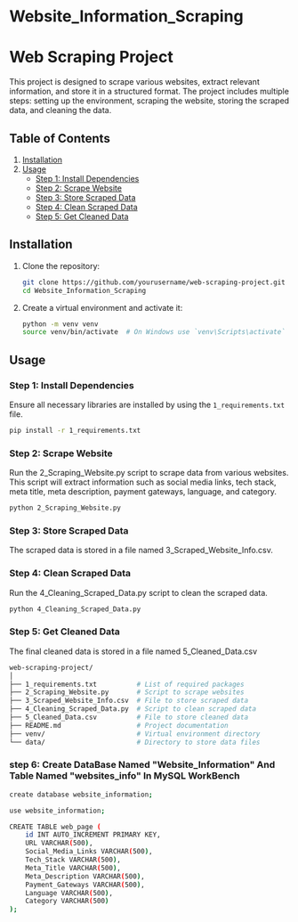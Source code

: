 # Website_Information_Scraping

# Web Scraping Project

This project is designed to scrape various websites, extract relevant information, and store it in a structured format. The project includes multiple steps: setting up the environment, scraping the website, storing the scraped data, and cleaning the data.

## Table of Contents
1. [Installation](#installation)
2. [Usage](#usage)
    - [Step 1: Install Dependencies](#step-1-install-dependencies)
    - [Step 2: Scrape Website](#step-2-scrape-website)
    - [Step 3: Store Scraped Data](#step-3-store-scraped-data)
    - [Step 4: Clean Scraped Data](#step-4-clean-scraped-data)
    - [Step 5: Get Cleaned Data](#step-5-get-cleaned-data)

## Installation

1. Clone the repository:

    ```sh
    git clone https://github.com/yourusername/web-scraping-project.git
    cd Website_Information_Scraping
    ```

2. Create a virtual environment and activate it:

    ```sh
    python -m venv venv
    source venv/bin/activate  # On Windows use `venv\Scripts\activate`
    ```

## Usage

### Step 1: Install Dependencies

Ensure all necessary libraries are installed by using the `1_requirements.txt` file.

```sh
pip install -r 1_requirements.txt
```

### Step 2: Scrape Website
Run the 2_Scraping_Website.py script to scrape data from various websites. This script will extract information such as social media links, tech stack, meta title, meta description, payment gateways, language, and category.

```sh
python 2_Scraping_Website.py
```

### Step 3: Store Scraped Data
The scraped data is stored in a file named 3_Scraped_Website_Info.csv.

### Step 4: Clean Scraped Data
Run the 4_Cleaning_Scraped_Data.py script to clean the scraped data.
```sh
python 4_Cleaning_Scraped_Data.py
```

### Step 5: Get Cleaned Data
The final cleaned data is stored in a file named 5_Cleaned_Data.csv

```sh
web-scraping-project/
│
├── 1_requirements.txt          # List of required packages
├── 2_Scraping_Website.py       # Script to scrape websites
├── 3_Scraped_Website_Info.csv  # File to store scraped data
├── 4_Cleaning_Scraped_Data.py  # Script to clean scraped data
├── 5_Cleaned_Data.csv          # File to store cleaned data
├── README.md                   # Project documentation
├── venv/                       # Virtual environment directory
└── data/                       # Directory to store data files
```

### step 6: Create DataBase Named "Website_Information" And Table Named "websites_info" In MySQL WorkBench 
```sh
create database website_information;

use website_information;

CREATE TABLE web_page (
    id INT AUTO_INCREMENT PRIMARY KEY,
    URL VARCHAR(500),
    Social_Media_Links VARCHAR(500),
    Tech_Stack VARCHAR(500),
    Meta_Title VARCHAR(500),
    Meta_Description VARCHAR(500),
    Payment_Gateways VARCHAR(500),
    Language VARCHAR(500),
    Category VARCHAR(500)
);
```







